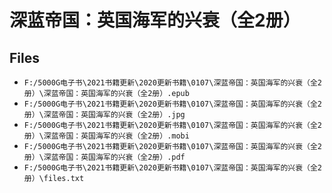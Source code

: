 # 深蓝帝国：英国海军的兴衰（全2册）

## Files

- `F:/5000G电子书\2021书籍更新\2020更新书籍\0107\深蓝帝国：英国海军的兴衰（全2册）\深蓝帝国：英国海军的兴衰（全2册）.epub`
- `F:/5000G电子书\2021书籍更新\2020更新书籍\0107\深蓝帝国：英国海军的兴衰（全2册）\深蓝帝国：英国海军的兴衰（全2册）.jpg`
- `F:/5000G电子书\2021书籍更新\2020更新书籍\0107\深蓝帝国：英国海军的兴衰（全2册）\深蓝帝国：英国海军的兴衰（全2册）.mobi`
- `F:/5000G电子书\2021书籍更新\2020更新书籍\0107\深蓝帝国：英国海军的兴衰（全2册）\深蓝帝国：英国海军的兴衰（全2册）.pdf`
- `F:/5000G电子书\2021书籍更新\2020更新书籍\0107\深蓝帝国：英国海军的兴衰（全2册）\files.txt`
